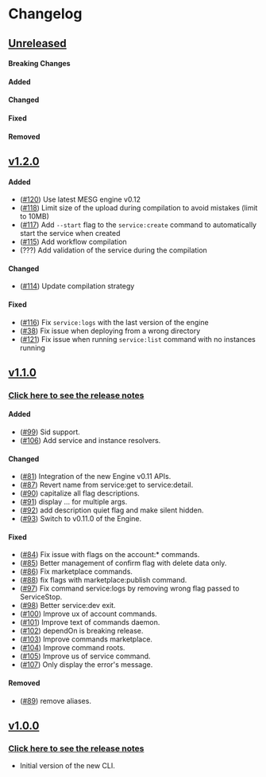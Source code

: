 # Changelog

## [Unreleased](https://github.com/mesg-foundation/cli/compare/master...dev)

#### Breaking Changes
#### Added
#### Changed
#### Fixed
#### Removed

## [v1.2.0](https://github.com/mesg-foundation/cli/releases/tag/v1.2.0)

#### Added

- ([#120](https://github.com/mesg-foundation/cli/pull/120)) Use latest MESG engine v0.12
- ([#118](https://github.com/mesg-foundation/cli/pull/118)) Limit size of the upload during compilation to avoid mistakes (limit to 10MB)
- ([#117](https://github.com/mesg-foundation/cli/pull/117)) Add `--start` flag to the `service:create` command to automatically start the service when created
- ([#115](https://github.com/mesg-foundation/cli/pull/115)) Add workflow compilation
- (???) Add validation of the service during the compilation

#### Changed

- ([#114](https://github.com/mesg-foundation/cli/pull/114)) Update compilation strategy

#### Fixed

- ([#116](https://github.com/mesg-foundation/cli/pull/116)) Fix `service:logs` with the last version of the engine
- ([#38](https://github.com/mesg-foundation/cli/issues/38)) Fix issue when deploying from a wrong directory
- ([#121](https://github.com/mesg-foundation/cli/pull/121)) Fix issue when running `service:list` command with no instances running

## [v1.1.0](https://github.com/mesg-foundation/cli/releases/tag/v1.1.0)

### [Click here to see the release notes](https://forum.mesg.com/t/release-notes-of-engine-v0-11-cli-v1-1-and-js-library-v4/339)

#### Added

- ([#99](https://github.com/mesg-foundation/cli/pull/99)) Sid support.
- ([#106](https://github.com/mesg-foundation/cli/pull/106)) Add service and instance resolvers.

#### Changed

- ([#81](https://github.com/mesg-foundation/cli/pull/81)) Integration of the new Engine v0.11 APIs.
- ([#87](https://github.com/mesg-foundation/cli/pull/87)) Revert name from service:get to service:detail.
- ([#90](https://github.com/mesg-foundation/cli/pull/90)) capitalize all flag descriptions.
- ([#91](https://github.com/mesg-foundation/cli/pull/91)) display ... for multiple args.
- ([#92](https://github.com/mesg-foundation/cli/pull/92)) add description quiet flag and make silent hidden.
- ([#93](https://github.com/mesg-foundation/cli/pull/93)) Switch to v0.11.0 of the Engine.

#### Fixed

- ([#84](https://github.com/mesg-foundation/cli/pull/84)) Fix issue with flags on the account:* commands.
- ([#85](https://github.com/mesg-foundation/cli/pull/85)) Better management of confirm flag with delete data only.
- ([#86](https://github.com/mesg-foundation/cli/pull/86)) Fix marketplace commands.
- ([#88](https://github.com/mesg-foundation/cli/pull/88)) fix flags with marketplace:publish command.
- ([#97](https://github.com/mesg-foundation/cli/pull/97)) Fix command service:logs by removing wrong flag passed to ServiceStop.
- ([#98](https://github.com/mesg-foundation/cli/pull/98)) Better service:dev exit.
- ([#100](https://github.com/mesg-foundation/cli/pull/100)) Improve ux of account commands.
- ([#101](https://github.com/mesg-foundation/cli/pull/101)) Improve text of commands daemon.
- ([#102](https://github.com/mesg-foundation/cli/pull/102)) dependOn is breaking release.
- ([#103](https://github.com/mesg-foundation/cli/pull/103)) Improve commands marketplace.
- ([#104](https://github.com/mesg-foundation/cli/pull/104)) Improve command roots.
- ([#105](https://github.com/mesg-foundation/cli/pull/105)) Improve us of service command.
- ([#107](https://github.com/mesg-foundation/cli/pull/107)) Only display the error's message.

#### Removed

- ([#89](https://github.com/mesg-foundation/cli/pull/89)) remove aliases.

## [v1.0.0](https://github.com/mesg-foundation/cli/releases/tag/v1.0.0)

### [Click here to see the release notes](https://forum.mesg.com/t/mesg-engine-v0-10-js-cli-and-js-library-v3-0-0-release-notes/317)
- Initial version of the new CLI.
